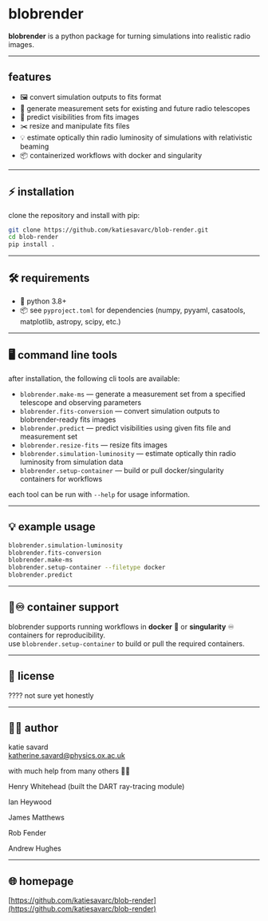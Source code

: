 #  blobrender 

**blobrender** is a python package for turning simulations into realistic radio images.

---

## features

- 🖼️ convert simulation outputs to fits format
- 📡 generate measurement sets for existing and future radio telescopes
- 🔮 predict visibilities from fits images
- ✂️ resize and manipulate fits files
- 💡 estimate optically thin radio luminosity of simulations with relativistic beaming
- 📦 containerized workflows with docker and singularity

---

## ⚡ installation

clone the repository and install with pip:

```sh
git clone https://github.com/katiesavarc/blob-render.git
cd blob-render
pip install .
```

---

## 🛠️ requirements

- 🐍 python 3.8+
- 📦 see `pyproject.toml` for dependencies (numpy, pyyaml, casatools, matplotlib, astropy, scipy, etc.)

---

## 🖥️ command line tools

after installation, the following cli tools are available:

- `blobrender.make-ms` — generate a measurement set from a specified telescope and observing parameters
- `blobrender.fits-conversion` — convert simulation outputs to blobrender-ready fits images
- `blobrender.predict` — predict visibilities using given fits file and measurement set
- `blobrender.resize-fits` — resize fits images
- `blobrender.simulation-luminosity` — estimate optically thin radio luminosity from simulation data
- `blobrender.setup-container` — build or pull docker/singularity containers for workflows

each tool can be run with `--help` for usage information.

---

## 💡 example usage

```sh
blobrender.simulation-luminosity
blobrender.fits-conversion 
blobrender.make-ms 
blobrender.setup-container --filetype docker
blobrender.predict 
```

---

## 🐳♾️  container support

blobrender supports running workflows in **docker** 🐳 or **singularity** ♾️ containers for reproducibility.  
use `blobrender.setup-container` to build or pull the required containers.

---

## 📄 license

???? not sure yet honestly

---

## 👩‍💻 author

katie savard  
katherine.savard@physics.ox.ac.uk

with much help from many others 👨‍💻

Henry Whitehead (built the DART ray-tracing module)

Ian Heywood

James Matthews

Rob Fender

Andrew Hughes

---

## 🌐 homepage

[https://github.com/katiesavarc/blob-render](https://github.com/katiesavarc/blob-render)
